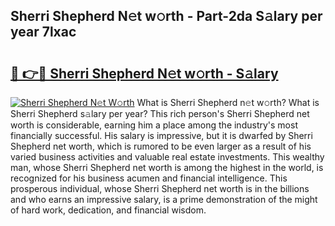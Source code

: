## Sherri Shepherd N𝚎t w𝚘rth - Part-2da S𝚊lary per year 7lxac

# <h2><a href="http://gc00sx.nevu.top/?p=Sherri+Shepherd">🔗 👉🔴 Sherri Shepherd N𝚎t w𝚘rth - S𝚊lary</a></h2>

[![Sherri Shepherd N𝚎t W𝚘rth](https://i.imgur.com/Oavwk0R.jpeg)](http://gc00sx.nevu.top/?p=Sherri+Shepherd)
What is Sherri Shepherd n𝚎t w𝚘rth? What is Sherri Shepherd s𝚊lary per year?
This rich person's Sherri Shepherd net worth is considerable, earning him a place among the industry's most financially successful. His salary is impressive, but it is dwarfed by Sherri Shepherd net worth, which is rumored to be even larger as a result of his varied business activities and valuable real estate investments. This wealthy man, whose Sherri Shepherd net worth is among the highest in the world, is recognized for his business acumen and financial intelligence. This prosperous individual, whose Sherri Shepherd net worth is in the billions and who earns an impressive salary, is a prime demonstration of the might of hard work, dedication, and financial wisdom.
